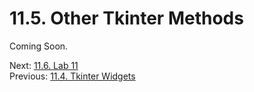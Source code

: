 # 11.5. Other Tkinter Methods

Coming Soon.

Next: [11.6. Lab 11](11.6.%20Lab%2011.md)<br>
Previous: [11.4. Tkinter Widgets](11.4.%20Tkinter%20Canvases.md)